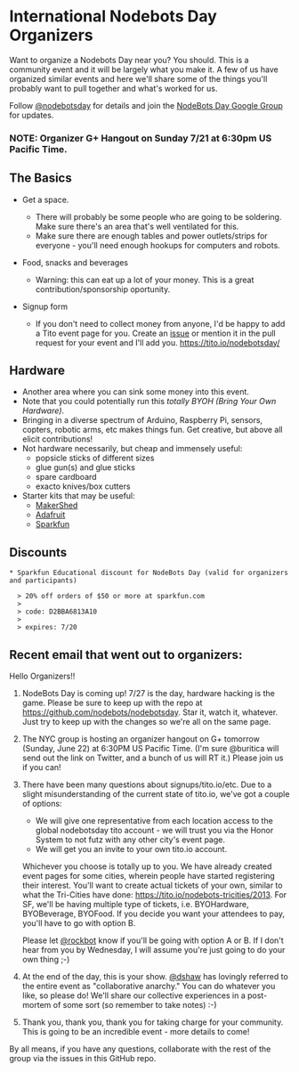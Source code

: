 # International Nodebots Day Organizers

Want to organize a Nodebots Day near you? You should. This is a community event and it will be largely what you make it. A few of us have organized similar events and here we'll share some of the things you'll probably want to pull together and what's worked for us.

Follow [@nodebotsday](http://twitter.com/nodebotsday) for details and join the [NodeBots Day Google Group](https://groups.google.com/d/forum/nodebotsday) for updates.

### NOTE: Organizer G+ Hangout on Sunday 7/21 at 6:30pm US Pacific Time.

## The Basics

* Get a space.
    * There will probably be some people who are going to be soldering. Make sure there's an area that's well ventilated for this.
    * Make sure there are enough tables and power outlets/strips for everyone - you'll need enough hookups for computers and robots.
    
* Food, snacks and beverages
    * Warning: this can eat up a lot of your money. This is a great contribution/sponsorship oportunity.
    
* Signup form
    * If you don't need to collect money from anyone, I'd be happy to add a Tito event page for you. Create an [issue](https://github.com/dshaw/nodebotsday/issues) or mention it in the pull request for your event and I'll add you. https://tito.io/nodebotsday/

## Hardware

* Another area where you can sink some money into this event.
* Note that you could potentially run this *totally BYOH (Bring Your Own Hardware)*.
* Bringing in a diverse spectrum of Arduino, Raspberry Pi, sensors, copters, robotic arms, etc makes things fun. Get creative, but above all elicit contributions!
* Not hardware necessarily, but cheap and immensely useful:
    * popsicle sticks of different sizes
    * glue gun(s) and glue sticks
    * spare cardboard
    * exacto knives/box cutters
* Starter kits that may be useful:
    * [MakerShed](http://www.makershed.com/Ultimate_Arduino_Microcontroller_Pack_p/msump1.htm)
    * [Adafruit](http://www.adafruit.com/products/1078)
    * [Sparkfun](https://www.sparkfun.com/products/11227)


## Discounts
    * Sparkfun Educational discount for NodeBots Day (valid for organizers and participants)

      > 20% off orders of $50 or more at sparkfun.com
      >
      > code: D2BBA6813A10
      >
      > expires: 7/20

## Recent email that went out to organizers:

Hello Organizers!!

1. NodeBots Day is coming up! 7/27 is the day, hardware hacking is the game. Please be sure to keep up with the repo at https://github.com/nodebots/nodebotsday. Star it, watch it, whatever. Just try to keep up with the changes so we're all on the same page.

2. The NYC group is hosting an organizer hangout on G+ tomorrow (Sunday, June 22) at 6:30PM US Pacific Time. (I'm sure @buritica will send out the link on Twitter, and a bunch of us will RT it.) Please join us if you can! 

3. There have been many questions about signups/tito.io/etc. Due to a slight misunderstanding of the current state of tito.io, we've got a couple of options:

   - We will give one representative from each location access to the global nodebotsday tito account - we will trust you via the Honor System to not futz with any other city's event page. 
   - We will get you an invite to your own tito.io account.

   Whichever you choose is totally up to you. We have already created event pages for some cities, wherein people have started registering their interest. You'll want to create actual tickets of your own, similar to what the Tri-Cities have done: https://tito.io/nodebots-tricities/2013. For SF, we'll be having multiple type of tickets, i.e. BYOHardware, BYOBeverage, BYOFood. If you decide you want your attendees to pay, you'll have to go with option B. 

   Please let [@rockbot](http://twitter.com/rockbot) know if you'll be going with option A or B. If I don't hear from you by Wednesday, I will assume you're just going to do your own thing ;-)

4. At the end of the day, this is your show. [@dshaw](http://twitter.com/dshaw) has lovingly referred to the entire event as "collaborative anarchy." You can do whatever you like, so please do! We'll share our collective experiences in a post-mortem of some sort (so remember to take notes) :-)

5. Thank you, thank you, thank you for taking charge for your community. This is going to be an incredible event - more details to come!

By all means, if you have any questions, collaborate with the rest of the group via the issues in this GitHub repo. 
